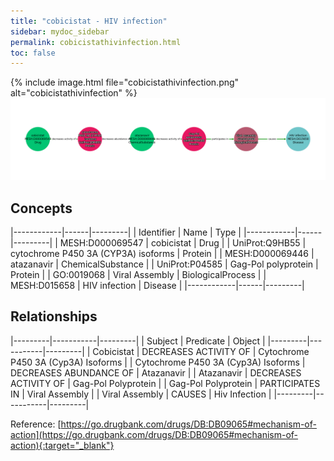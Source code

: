 ```yaml
---
title: "cobicistat - HIV infection"
sidebar: mydoc_sidebar
permalink: cobicistathivinfection.html
toc: false 
---
```


{% include image.html file="cobicistathivinfection.png" alt="cobicistathivinfection" %}![Path Visualization](/images/cobicistathivinfection.png)

## Concepts

|------------|------|---------|
| Identifier | Name | Type    |
|------------|------|---------|
| MESH:D000069547 | cobicistat | Drug |
| UniProt:Q9HB55 | cytochrome P450 3A (CYP3A) isoforms | Protein |
| MESH:D000069446 | atazanavir | ChemicalSubstance |
| UniProt:P04585 | Gag-Pol polyprotein | Protein |
| GO:0019068 | Viral Assembly | BiologicalProcess |
| MESH:D015658 | HIV infection | Disease |
|------------|------|---------|

## Relationships

|---------|-----------|---------|
| Subject | Predicate | Object  |
|---------|-----------|---------|
| Cobicistat | DECREASES ACTIVITY OF | Cytochrome P450 3A (Cyp3A) Isoforms |
| Cytochrome P450 3A (Cyp3A) Isoforms | DECREASES ABUNDANCE OF | Atazanavir |
| Atazanavir | DECREASES ACTIVITY OF | Gag-Pol Polyprotein |
| Gag-Pol Polyprotein | PARTICIPATES IN | Viral Assembly |
| Viral Assembly | CAUSES | Hiv Infection |
|---------|-----------|---------|

Reference: [https://go.drugbank.com/drugs/DB:DB09065#mechanism-of-action](https://go.drugbank.com/drugs/DB:DB09065#mechanism-of-action){:target="_blank"}